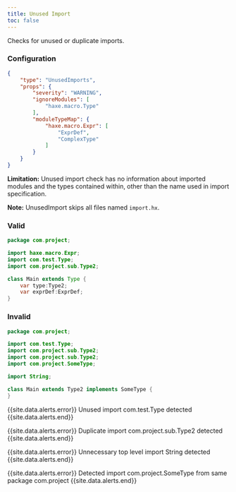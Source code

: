 ```yaml
---
title: Unused Import
toc: false
---
```


Checks for unused or duplicate imports.

### Configuration

```json
{
    "type": "UnusedImports",
    "props": {
        "severity": "WARNING",
        "ignoreModules": [
            "haxe.macro.Type"
        ],
        "moduleTypeMap": {
            "haxe.macro.Expr": [
                "ExprDef",
                "ComplexType"
            ]
        }
    }
}
```

**Limitation:** Unused import check has no information about imported modules and the types contained within, other than the name used in import specification.

**Note:** UnusedImport skips all files named `import.hx`.

### Valid

```java
package com.project;

import haxe.macro.Expr;
import com.test.Type;
import com.project.sub.Type2;

class Main extends Type {
    var type:Type2;
    var exprDef:ExprDef;
}
```

### Invalid

```java
package com.project;

import com.test.Type;
import com.project.sub.Type2;
import com.project.sub.Type2;
import com.project.SomeType;

import String;

class Main extends Type2 implements SomeType {
}
```

{{site.data.alerts.error}} Unused import com.test.Type detected {{site.data.alerts.end}}

{{site.data.alerts.error}} Duplicate import com.project.sub.Type2 detected {{site.data.alerts.end}}

{{site.data.alerts.error}} Unnecessary top level import String detected {{site.data.alerts.end}}

{{site.data.alerts.error}} Detected import com.project.SomeType from same package com.project {{site.data.alerts.end}}